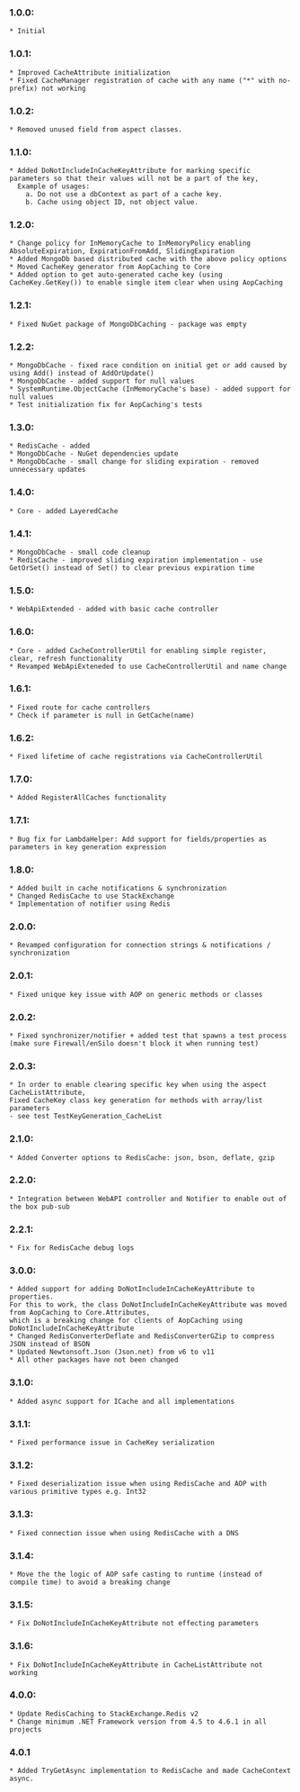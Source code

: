 ### 1.0.0:
	* Initial

### 1.0.1:
	* Improved CacheAttribute initialization
	* Fixed CacheManager registration of cache with any name ("*" with no-prefix) not working

### 1.0.2:
	* Removed unused field from aspect classes.

### 1.1.0:
	* Added DoNotIncludeInCacheKeyAttribute for marking specific parameters so that their values will not be a part of the key,
	  Example of usages:
	    a. Do not use a dbContext as part of a cache key.
		b. Cache using object ID, not object value.

### 1.2.0:
	* Change policy for InMemoryCache to InMemoryPolicy enabling AbsoluteExpiration, ExpirationFromAdd, SlidingExpiration
	* Added MongoDb based distributed cache with the above policy options
	* Moved CacheKey generator from AopCaching to Core
	* Added option to get auto-generated cache key (using CacheKey.GetKey()) to enable single item clear when using AopCaching

### 1.2.1:
	* Fixed NuGet package of MongoDbCaching - package was empty

### 1.2.2:
	* MongoDbCache - fixed race condition on initial get or add caused by using Add() instead of AddOrUpdate()
	* MongoDbCache - added support for null values
	* SystemRuntime.ObjectCache (InMemoryCache's base) - added support for null values
	* Test initialization fix for AopCaching's tests

### 1.3.0:
	* RedisCache - added
	* MongoDbCache - NuGet dependencies update
	* MongoDbCache - small change for sliding expiration - removed unnecessary updates

### 1.4.0:
	* Core - added LayeredCache

### 1.4.1:
	* MongoDbCache - small code cleanup
	* RedisCache - improved sliding expiration implementation - use GetOrSet() instead of Set() to clear previous expiration time


### 1.5.0:
	* WebApiExtended - added with basic cache controller

### 1.6.0:
	* Core - added CacheControllerUtil for enabling simple register, clear, refresh functionality
	* Revamped WebApiExteneded to use CacheControllerUtil and name change

### 1.6.1:
	* Fixed route for cache controllers
	* Check if parameter is null in GetCache(name)

### 1.6.2:
	* Fixed lifetime of cache registrations via CacheControllerUtil

### 1.7.0:
	* Added RegisterAllCaches functionality

### 1.7.1:
	* Bug fix for LambdaHelper: Add support for fields/properties as parameters in key generation expression

### 1.8.0:
	* Added built in cache notifications & synchronization
	* Changed RedisCache to use StackExchange
	* Implementation of notifier using Redis

### 2.0.0:
	* Revamped configuration for connection strings & notifications / synchronization

### 2.0.1:
	* Fixed unique key issue with AOP on generic methods or classes

### 2.0.2:
	* Fixed synchronizer/notifier + added test that spawns a test process (make sure Firewall/enSilo doesn't block it when running test)

### 2.0.3:
	* In order to enable clearing specific key when using the aspect CacheListAttribute,
	Fixed CacheKey class key generation for methods with array/list parameters
	- see test TestKeyGeneration_CacheList

### 2.1.0:
	* Added Converter options to RedisCache: json, bson, deflate, gzip

### 2.2.0:
	* Integration between WebAPI controller and Notifier to enable out of the box pub-sub

### 2.2.1:
	* Fix for RedisCache debug logs

### 3.0.0:
	* Added support for adding DoNotIncludeInCacheKeyAttribute to properties.
	For this to work, the class DoNotIncludeInCacheKeyAttribute was moved from AopCaching to Core.Attributes,
	which is a breaking change for clients of AopCaching using DoNotIncludeInCacheKeyAttribute
	* Changed RedisConverterDeflate and RedisConverterGZip to compress JSON instead of BSON
	* Updated Newtonsoft.Json (Json.net) from v6 to v11
	* All other packages have not been changed

### 3.1.0:
	* Added async support for ICache and all implementations

### 3.1.1:
	* Fixed performance issue in CacheKey serialization

### 3.1.2:
	* Fixed deserialization issue when using RedisCache and AOP with various primitive types e.g. Int32

### 3.1.3:
	* Fixed connection issue when using RedisCache with a DNS
	
### 3.1.4:
	* Move the the logic of AOP safe casting to runtime (instead of compile time) to avoid a breaking change

### 3.1.5:
	* Fix DoNotIncludeInCacheKeyAttribute not effecting parameters

### 3.1.6:
	* Fix DoNotIncludeInCacheKeyAttribute in CacheListAttribute not working

### 4.0.0:
	* Update RedisCaching to StackExchange.Redis v2
	* Change minimum .NET Framework version from 4.5 to 4.6.1 in all projects

### 4.0.1
	* Added TryGetAsync implementation to RedisCache and made CacheContext async.
